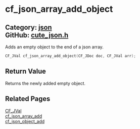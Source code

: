 [](../header.md ':include')

# cf_json_array_add_object

Category: [json](/api_reference?id=json)  
GitHub: [cute_json.h](https://github.com/RandyGaul/cute_framework/blob/master/include/cute_json.h)  
---

Adds an empty object to the end of a json array.

```cpp
CF_JVal cf_json_array_add_object(CF_JDoc doc, CF_JVal arr);
```

## Return Value

Returns the newly added empty object.

## Related Pages

[CF_JVal](/json/cf_jval.md)  
[cf_json_array_add](/json/cf_json_array_add.md)  
[cf_json_object_add](/json/cf_json_object_add.md)  
